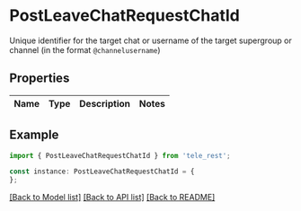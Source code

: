 # PostLeaveChatRequestChatId

Unique identifier for the target chat or username of the target supergroup or channel (in the format `@channelusername`)

## Properties

Name | Type | Description | Notes
------------ | ------------- | ------------- | -------------

## Example

```typescript
import { PostLeaveChatRequestChatId } from 'tele_rest';

const instance: PostLeaveChatRequestChatId = {
};
```

[[Back to Model list]](../README.md#documentation-for-models) [[Back to API list]](../README.md#documentation-for-api-endpoints) [[Back to README]](../README.md)
